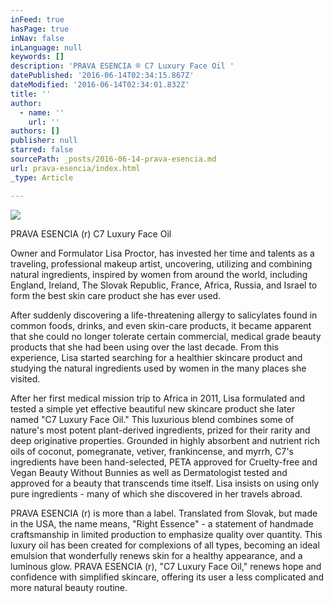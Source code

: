 ```yaml
---
inFeed: true
hasPage: true
inNav: false
inLanguage: null
keywords: []
description: 'PRAVA ESENCIA ® C7 Luxury Face Oil '
datePublished: '2016-06-14T02:34:15.867Z'
dateModified: '2016-06-14T02:34:01.832Z'
title: ''
author:
  - name: ''
    url: ''
authors: []
publisher: null
starred: false
sourcePath: _posts/2016-06-14-prava-esencia.md
url: prava-esencia/index.html
_type: Article

---
```

![](https://s3-us-west-2.amazonaws.com/the-grid-img/p/6e964384cca246fa066f02c488722efaacb11d7d.jpg)

PRAVA ESENCIA (r) C7 Luxury Face Oil 

Owner and Formulator Lisa Proctor, has invested her time and talents as a traveling, professional makeup artist, uncovering, utilizing and combining natural ingredients, inspired by women from around the world, including England, Ireland, The Slovak Republic, France, Africa, Russia, and Israel to form the best skin care product she has ever used. 

After suddenly discovering a life-threatening allergy to salicylates found in common foods, drinks, and even skin-care products, it became apparent that she could no longer tolerate certain commercial, medical grade beauty products that she had been using over the last decade. From this experience, Lisa started searching for a healthier skincare product and studying the natural ingredients used by women in the many places she visited. 

After her first medical mission trip to Africa in 2011, Lisa formulated and tested a simple yet effective beautiful new skincare product she later named "C7 Luxury Face Oil." This luxurious blend combines some of nature's most potent plant-derived ingredients, prized for their rarity and deep originative properties. Grounded in highly absorbent and nutrient rich oils of coconut, pomegranate, vetiver, frankincense, and myrrh, C7's ingredients have been hand-selected, PETA approved for Cruelty-free and Vegan Beauty Without Bunnies as well as Dermatologist tested and approved for a beauty that transcends time itself. Lisa insists on using only pure ingredients - many of which she discovered in her travels abroad. 

PRAVA ESENCIA (r) is more than a label. Translated from Slovak, but made in the USA, the
name means, "Right Essence" - a statement of handmade craftsmanship in limited production to
emphasize quality over quantity. This luxury oil has been created for complexions of all types,
becoming an ideal emulsion that wonderfully renews skin for a healthy appearance, and a
luminous glow. PRAVA ESENCIA (r), "C7 Luxury Face Oil," renews hope and confidence with
simplified skincare, offering its user a less complicated and more natural beauty routine.